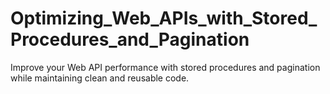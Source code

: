 # Optimizing_Web_APIs_with_Stored_Procedures_and_Pagination
Improve your Web API performance with stored procedures and pagination while maintaining clean and reusable code.
